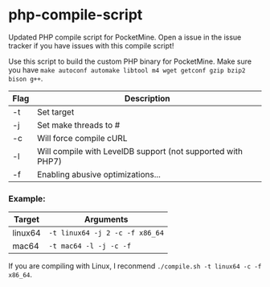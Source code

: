 # php-compile-script
Updated PHP compile script for PocketMine. Open a issue in the issue tracker if you have issues with this compile script!

Use this script to build the custom PHP binary for PocketMine. Make sure you have ``make autoconf automake libtool m4 wget getconf gzip bzip2 bison g++``.

| Flag   | Description                                                  |
| ------ | ------------------------------------------------------------ |
| -t     | Set target                                                   |
| -j     | Set make threads to #                                        |
| -c     | Will force compile cURL                                      |
| -l     | Will compile with LevelDB support (not supported with PHP7)  |
| -f     | Enabling abusive optimizations...                            |

### Example:

| Target  | Arguments |
| ------- | --------- |
| linux64 | ``-t linux64 -j 2 -c -f x86_64`` |
| mac64   | ``-t mac64 -l -j -c -f``            |
  
If you are compiling with Linux, I reconmend ``./compile.sh -t linux64 -c -f x86_64``.
